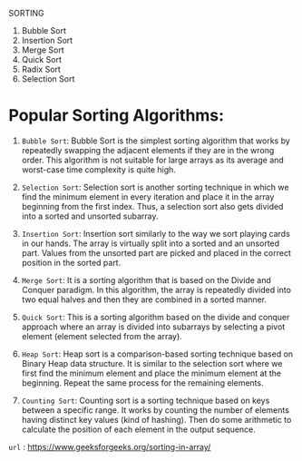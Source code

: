 SORTING

1. Bubble Sort
2. Insertion Sort
3. Merge Sort
4. Quick Sort
5. Radix Sort
6. Selection Sort

# Popular Sorting Algorithms:

1. `Bubble Sort`: Bubble Sort is the simplest sorting algorithm that works by repeatedly swapping the adjacent elements if they are in the wrong order. This algorithm is not suitable for large arrays as its average and worst-case time complexity is quite high.

2. `Selection Sort`: Selection sort is another sorting technique in which we find the minimum element in every iteration and place it in the array beginning from the first index. Thus, a selection sort also gets divided into a sorted and unsorted subarray.

3. `Insertion Sort`: Insertion sort similarly to the way we sort playing cards in our hands. The array is virtually split into a sorted and an unsorted part. Values from the unsorted part are picked and placed in the correct position in the sorted part.

4. `Merge Sort`: It is a sorting algorithm that is based on the Divide and Conquer paradigm. In this algorithm, the array is repeatedly divided into two equal halves and then they are combined in a sorted manner.

5. `Quick Sort`: This is a sorting algorithm based on the divide and conquer approach where an array is divided into subarrays by selecting a pivot element (element selected from the array).

6. `Heap Sort`: Heap sort is a comparison-based sorting technique based on Binary Heap data structure. It is similar to the selection sort where we first find the minimum element and place the minimum element at the beginning. Repeat the same process for the remaining elements.

7. `Counting Sort`: Counting sort is a sorting technique based on keys between a specific range. It works by counting the number of elements having distinct key values (kind of hashing). Then do some arithmetic to calculate the position of each element in the output sequence.


`url` : https://www.geeksforgeeks.org/sorting-in-array/